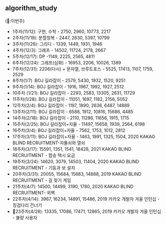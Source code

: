 ## algorithm_study

(🏁:이번주)
- 1주차(11/12): 구현, 수학 - 2750, 2960, 10773, 2217
- 2주차(11/19): 분할정복 - 2447, 2630, 5397, 10799
- 3주차(11/26): 그리디 - 1339, 1449, 1931, 1946
- 4주차(12/3): 그래프 - 14502, 11724, 2178, 2667
- 5주차(12/17): DP -1149, 2225, 2565, 4811
- 6주차(12/24): 그래프(심화) - 16953, 2206, 10026, 1389
- 7주차(12/31): 2206(다시) + 문자열, 브루트포스 - 5525, 17413, 1107, 1759, 2529
- 8주차(1/7) :BOJ 길라잡이 - 2579, 5430, 1932, 1520, 9251
- 9주차(1/14): BOJ 길라잡이 - 1916, 1967, 1992, 1927, 2512
- 10주차 (1/21): BOJ 길라잡이 - 2293, 2583, 13305, 2631, 11729
- 11주차(1/28): BOJ 길라잡이 - 11051, 1697, 1182, 2156, 5052
- 12주차(2/4): BOJ 길라잡이 - 1197, 1890, 2636, 6487, 14889
- 13주차(2/11): BOJ 길라잡이 - 6588, 1912, 10816, 15686, 4485
- 14주차(2/18): BOJ 길라잡이 - 2110, 11286, 11656, 1915, 1715
- 15주차(2/25): BOJ 길라잡이+자율 - 11497, 15658, 1939, 2564, 6198
- 16주차(3/4): BOJ 길라잡이+자율 - 7562, 1753, 1012, 2812
- 17주차(3/11): BOJ 길라잡이+자율 - 1463, 1991, 1325, 1504, 2020 KAKAO BLIND RECRUITMENT-자물쇠와 열쇠
- 18주차(3/17): 15591, 1351, 1541, 18428, 2021 KAKAO BLIND RECRUITMENT - 합승 택시 요금
- 19주차(3/24): 14620, 3079, 14503, 11404, 2020 KAKAO BLIND RECRUITMENT - 기둥과 보 설치
- 20주차(3/31): 20055, 15684, 15683, 14888, 2019 KAKAO BLIND RECRUITMENT - 길 찾기 게임
- 21주차(4/7): 14500, 14499, 3190, 1780, 2020 KAKAO BLIND RECRUITMENT- 외벽 
- 22주차(4/14): 3967, 16234, 14891, 15486, 2019 카카오 개발자 겨울 인턴십 - 징검다리 건너기
- 🏁23주차(4/28): 13335, 17086, 17471, 12865, 2019 카카오 개발자 겨울 인턴십 - 불량 사용자

